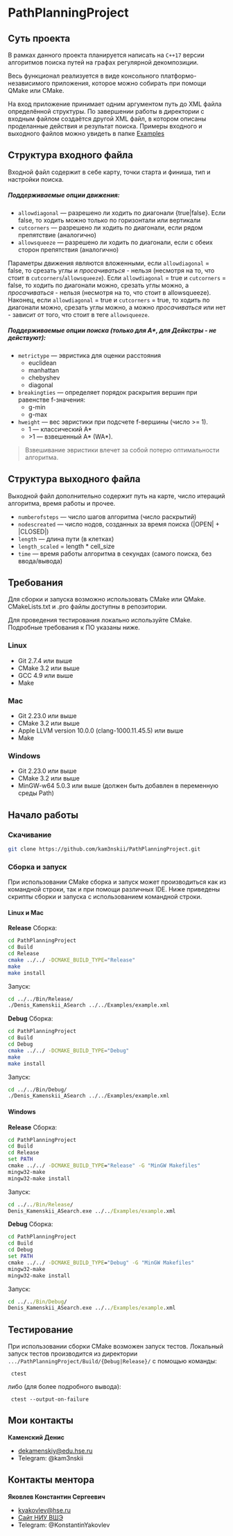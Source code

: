 # PathPlanningProject
## Суть проекта
В рамках данного проекта планируется написать на `C++17` версии алгоритмов поиска путей на графах регулярной декомпозиции.

Весь функционал реализуется в виде консольного платформо-независимого приложения, 
которое можно собирать при помощи QMake или CMake.

На вход приложение принимает одним аргументом путь до XML файла определённой структуры. 
По завершении работы в директории с входным файлом создаётся другой XML файл, 
в котором описаны проделанные действия и результат поиска. 
Примеры входного и выходного файлов можно увидеть в папке [Examples](./Examples)

## Структура входного файла

Входной файл содержит в себе карту, точки старта и финиша, тип и настройки поиска.

##### Поддерживаемые опции движения:

* `allowdiagonal` &mdash; разрешено ли ходить по диагонали {true|false}. Если false, то
ходить можно только по горизонтали или вертикали
* `cutcorners` &mdash; разрешено ли ходить по диагонали, если рядом препятствие (аналогично)
* `allowsqueeze` &mdash; разрешено ли ходить по диагонали, если с обеих сторон препятствия (аналогично)

Параметры движения являются вложенными, если `allowdiagonal` = false, 
то срезать углы и *просачиваться* - нельзя (несмотря на то, что стоит в `cutcorners`/`allowsqueeze`). 
Если `allowdiagonal` = true и `cutcorners` = false, то ходить по диагонали можно, срезать углы можно, 
а *просачиваться* - нельзя (несмотря на то, что стоит в allowsqueeze). 
Наконец, если `allowdiagonal` = true и `cutcorners` = true, то ходить по диагонали можно, 
срезать углы можно, а можно *просачиваться* или нет - зависит от того, что стоит в теге `allowsqueeze`.

##### Поддерживаемые опции поиска (только для A*, для Дейкстры - не действуют):

* `metrictype` &mdash; эвристика для оценки расстояния
  * euclidean
  * manhattan
  * chebyshev
  * diagonal
* `breakingties` &mdash; определяет порядок раскрытия вершин при равенстве f-значения: 
  * g-min
  * g-max
* `hweight` &mdash; вес эвристики при подсчете f-вершины (число >= 1). 
  * 1 &mdash; классический A*
  * \>1 &mdash; взвешенный A* (WA*). 
> Взвешивание эвристики влечет за собой потерю оптимальности алгоритма.

## Структура выходного файла

Выходной файл дополнительно содержит путь на карте, число итераций алгоритма, время работы и прочее.

* `numberofsteps` &mdash; число шагов алгоритма (число раскрытий)
* `nodescreated` &mdash; число нодов, созданных за время поиска (|OPEN| + |CLOSED|)
* `length` &mdash;  длина пути (в клетках)
* `length_scaled` = length * cell_size
* `time` &mdash; время работы алгоритма в секундах (самого поиска, без ввода/вывода)

## Требования
Для сборки и запуска возможно использовать CMake или QMake. 
CMakeLists.txt и .pro файлы доступны в репозитории. 

Для проведения тестирования локально используйте CMake. Подробные требования к ПО указаны ниже. 

### Linux
- Git 2.7.4 или выше
- CMake 3.2 или выше
- GCC 4.9 или выше
- Make

### Mac
- Git 2.23.0 или выше
- CMake 3.2 или выше
- Apple LLVM version 10.0.0 (clang-1000.11.45.5) или выше
- Make

### Windows
- Git 2.23.0 или выше
- CMake 3.2 или выше
- MinGW-w64 5.0.3 или выше (должен быть добавлен в переменную среды Path)

## Начало работы
### Скачивание
```bash
git clone https://github.com/kam3nskii/PathPlanningProject.git
```

### Сборка и запуск

При использовании CMake сборка и запуск может производиться как из командной строки, так и при помощи различных IDE. Ниже приведены скрипты сборки и запуска с использованием командной строки.

#### Linux и Mac
**Release** 
Сборка:
```bash
cd PathPlanningProject
cd Build
cd Release
cmake ../../ -DCMAKE_BUILD_TYPE="Release"
make
make install
```
Запуск:
```bash
cd ../../Bin/Release/
./Denis_Kamenskii_ASearch ../../Examples/example.xml
```

**Debug**
Сборка:
```bash
cd PathPlanningProject
cd Build
cd Debug
cmake ../../ -DCMAKE_BUILD_TYPE="Debug"
make
make install
```
Запуск:
```bash
cd ../../Bin/Debug/
./Denis_Kamenskii_ASearch ../../Examples/example.xml
```
#### Windows
**Release** 
Сборка:
```cmd
cd PathPlanningProject
cd Build
cd Release
set PATH
cmake ../../ -DCMAKE_BUILD_TYPE="Release" -G "MinGW Makefiles"
mingw32-make
mingw32-make install
```
Запуск:
```cmd
cd ../../Bin/Release/
Denis_Kamenskii_ASearch.exe ../../Examples/example.xml
```

**Debug**
Сборка:
```cmd
cd PathPlanningProject
cd Build
cd Debug
set PATH
cmake ../../ -DCMAKE_BUILD_TYPE="Debug" -G "MinGW Makefiles"
mingw32-make
mingw32-make install
```
Запуск:
```cmd
cd ../../Bin/Debug/
Denis_Kamenskii_ASearch.exe ../../Examples/example.xml
```

## Тестирование 
При использовании сборки CMake возможен запуск тестов.
Локальный запуск тестов производится из директории `.../PathPlanningProject/Build/{Debug|Release}/` с помощью команды:

```
 ctest
```

либо (для более подробного вывода):
```
 ctest --output-on-failure
```

## Мои контакты
**Каменский Денис**
- dekamenskiy@edu.hse.ru
- Telegram: @kam3nskii

## Контакты ментора
**Яковлев Константин Сергеевич**
- kyakovlev@hse.ru
- [Сайт НИУ ВШЭ](https://www.hse.ru/staff/yakovlev-ks)
- Telegram: @KonstantinYakovlev
